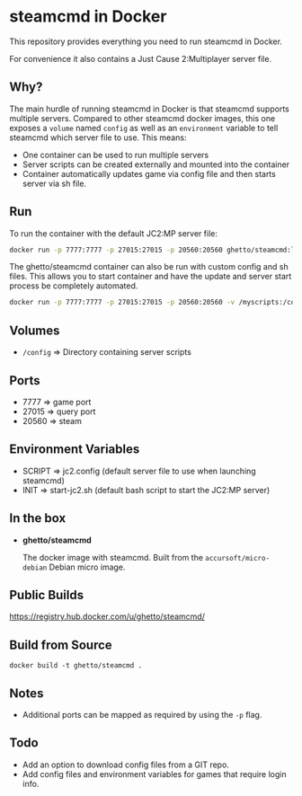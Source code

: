 steamcmd in Docker
===

This repository provides everything you need to run steamcmd in Docker.

For convenience it also contains a Just Cause 2:Multiplayer server file.

Why?
---
The main hurdle of running steamcmd in Docker is that steamcmd supports
multiple servers.
Compared to other steamcmd docker images, this one exposes a `volume` named
`config` as well as an `environment` variable to tell steamcmd which server file
to use. This means:

* One container can be used to run multiple servers
* Server scripts can be created externally and mounted into the container
* Container automatically updates game via config file and then starts server via sh file.

Run
---

To run the container with the default JC2:MP server file:

```bash
docker run -p 7777:7777 -p 27015:27015 -p 20560:20560 ghetto/steamcmd:latest
```

The ghetto/steamcmd container can also be run with custom config and sh files.  This allows
you to start container and have the update and server start process be completely automated.

```bash
docker run -p 7777:7777 -p 27015:27015 -p 20560:20560 -v /myscripts:/config -e SCRIPT=jc2.config -e INIT=start-jc2.sh ghetto/steamcmd:latest
```

Volumes
---

* `/config` => Directory containing server scripts

Ports
---

* 7777 => game port
* 27015 => query port
* 20560 => steam

Environment Variables
---

* SCRIPT => jc2.config (default server file to use when launching steamcmd)
* INIT => start-jc2.sh (default bash script to start the JC2:MP server)

In the box
---
* **ghetto/steamcmd**

  The docker image with steamcmd. Built from the `accursoft/micro-debian`
  Debian micro image.

Public Builds
---

https://registry.hub.docker.com/u/ghetto/steamcmd/


Build from Source
---

    docker build -t ghetto/steamcmd .

Notes
---

* Additional ports can be mapped as required by using the `-p` flag.

Todo
---

* Add an option to download config files from a GIT repo.
* Add config files and environment variables for games that require login info.
